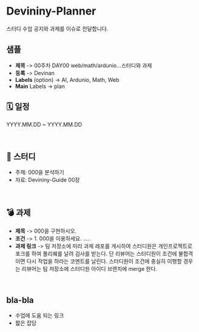 # Devininy-Planner
스터디 수업 공지와 과제를 이슈로 전달합니다.

## 샘플

- **제목** -> 00주차 DAY00 web/math/ardunio...스터디와 과제
- **등록** -> Devinan
- **Labels** (option) -> AI, Ardunio, Math, Web 
- **Main** Labels  -> plan

## 🗓 일정
YYYY.MM.DD ~ YYYY.MM.DD

</br>  

## 📕 스터디

- 주제: 000을 분석하기
- 자료: Devininy-Guide 00장

</br>  

## 💣 과제

- **제목** -> 000을 구현하시오.
- **조건** -> 1. 000을 이용하세요. .....
- **과제 링크** -> 팀 저장소에 미리 과제 레포를 게시하여 스터디원은 개인프로젝트로 포크를 하여 풀리퀘를 날려 검사를 받는다. 단 리뷰어는 스터디원이 조건에 불합격이면 다시 작업을 하라는 코멘트를 날린다. 스터디원이 조건에 충실히 이행할 경우는 리뷰어는 팀 저장소에 스터디원 아이디 브랜치에 merge 한다.

</br>  


## bla-bla

- 수업에 도움 되는 링크
- 짧은 잡담